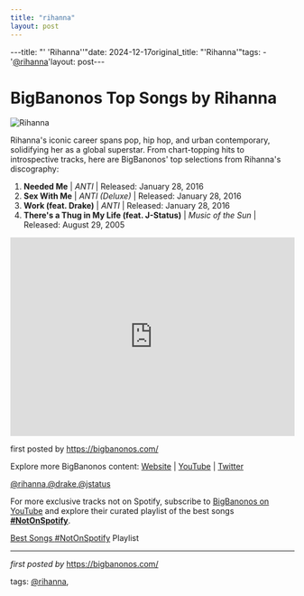 ```yaml
---
title: "rihanna"
layout: post
---
```

---title: "' 'Rihanna''"date: 2024-12-17original_title: "'Rihanna'"tags:  - '[@rihanna](/tags/rihanna/)'layout: post---<h1>BigBanonos Top Songs by Rihanna</h1><img alt="Rihanna" src="https://www.usatoday.com/gcdn/presto/2022/09/25/USAT/65880e48-021f-46b0-867e-92ba999ef901-Rihanna.png?width=1733&height=1044&fit=crop&format=pjpg&auto=webp" /> <p>Rihanna's iconic career spans pop, hip hop, and urban contemporary, solidifying her as a global superstar. From chart-topping hits to introspective tracks, here are BigBanonos' top selections from Rihanna's discography:</p> <ol> <li><strong>Needed Me</strong> | <em>ANTI</em> | Released: January 28, 2016</li> <li><strong>Sex With Me</strong> | <em>ANTI (Deluxe)</em> | Released: January 28, 2016</li> <li><strong>Work (feat. Drake)</strong> | <em>ANTI</em> | Released: January 28, 2016</li> <li><strong>There's a Thug in My Life (feat. J-Status)</strong> | <em>Music of the Sun</em> | Released: August 29, 2005</li></ol> <div> <iframe src="https://open.spotify.com/embed/playlist/2XG3uSxx2aSdBNw5fUbVEf?utm_source=generator" width="100%" height="352" frameBorder="0" allowfullscreen="" allow="autoplay; clipboard-write; encrypted-media; fullscreen; picture-in-picture" loading="lazy"></iframe></div> <p>first posted by <a href="https://bigbanonos.com/">https://bigbanonos.com/</a></p> <div> <p>Explore more BigBanonos content: <a href="https://bigbanonos.com/">Website</a> | <a href="https://www.youtube.com/[@BigBanonos](/tags/BigBanonos/)">YouTube</a> | <a href="https://x.com/bigbanonos">Twitter</a></p></div> <!--Tags--><p>[@rihanna](/tags/rihanna/),[@drake](/tags/drake/),[@jstatus](/tags/jstatus/)</p><!--Subscribe and Playlist Links--><div>    <p>For more exclusive tracks not on Spotify, subscribe to <a href="https://www.youtube.com/[@BigBanonos](/tags/BigBanonos/)" target="_blank">BigBanonos on YouTube</a> and explore their curated playlist of the best songs <strong>[#NotOnSpotify](/tags/NotOnSpotify/)</strong>.</p>    <p><a href="https://www.youtube.com/playlist?list=PLtuNtuTatqI0kFahUCbtbfenC_ET5O_tr" target="_blank">Best Songs [#NotOnSpotify](/tags/NotOnSpotify/) Playlist<br /></a></p></div><hr /><p><em>first posted by</em> <a href="https://bigbanonos.com/" rel="noopener" target="_new">https://bigbanonos.com/</a></p><p>tags: [@rihanna](/tags/rihanna/),</p>